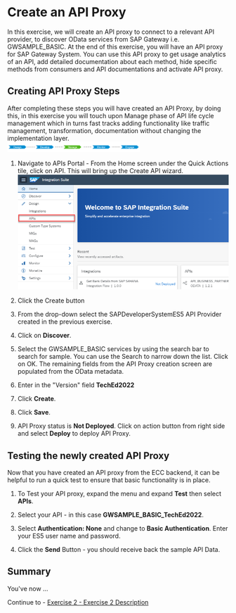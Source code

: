 # Create an API Proxy

In this exercise, we will create an API proxy to connect to a relevant API provider, to discover OData services from SAP Gateway i.e. GWSAMPLE_BASIC. At the end of this exercise, you will have an API proxy for SAP Gateway System. You can use this API proxy to get usage analytics of an API, add detailed documentation about each method, hide specific methods from consumers and API documentations and activate API proxy.

## Creating API Proxy Steps

After completing these steps you will have created an API Proxy, by doing this, in this exercise you will touch upon Manage phase of API life cycle management which in turns fast tracks adding functionality like traffic management, transformation, documentation without changing the implementation layer.
<br><img src="/exercises/exA2/images/exA1_APIM_Lifecycle.png" width=60% height=60%>

1. Navigate to APIs Portal - From the Home screen under the Quick Actions tile, click on API. This will bring up the Create API wizard.
<br>![](/exercises/exA2/images/exA1_iSuite_Designer_APIs.png)

2.	Click the Create button

3.	From the drop-down select the SAPDeveloperSystemES5 API Provider created in the previous exercise.

4.	Click on <b>Discover</b>.

5.	Select the GWSAMPLE_BASIC services by using the search bar to search for sample. You can use the Search to narrow down the list. Click on OK. The remaining fields from the API Proxy creation screen are populated from the OData metadata. 

6.	Enter in the "Version" field <b>TechEd2022</b>

6.	Click <b>Create</b>.

7.	Click <b>Save</b>.

8.	API Proxy status is <b>Not Deployed</b>. Click on action button from right side and select <b>Deploy</b> to deploy API Proxy.



## Testing the newly created API Proxy

Now that you have created an API proxy from the ECC backend, it can be helpful to run a quick test to ensure that basic functionality is in place.

1.	To Test your API proxy, expand the menu and expand <b>Test</b> then select <b>APIs</b>. 

2.	Select your API - in this case <b>GWSAMPLE_BASIC_TechEd2022</b>. 

3.	Select <b>Authentication: None</b> and change to <b>Basic Authentication</b>. Enter your ES5 user name and password.

4.	Click the <b>Send</b> Button - you should receive back the sample API Data.



## Summary

You've now ...

Continue to - [Exercise 2 - Exercise 2 Description](../ex2/README.md)

